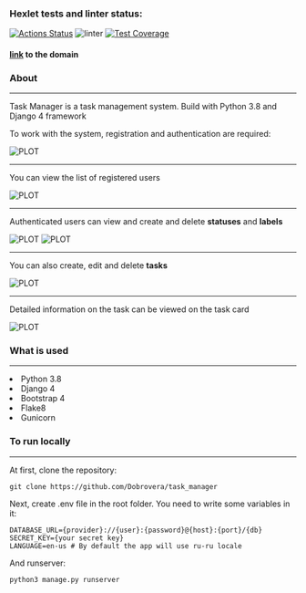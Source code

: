 ### Hexlet tests and linter status:
[![Actions Status](https://github.com/Dobrovera/python-project-52/workflows/hexlet-check/badge.svg)](https://github.com/Dobrovera/python-project-52/actions) ![linter](https://github.com/Dobrovera/python-project-52/actions/workflows/linter.yml/badge.svg) [![Test Coverage](https://api.codeclimate.com/v1/badges/3fba32cc4dba279b495b/test_coverage)](https://codeclimate.com/github/Dobrovera/python-project-52/test_coverage)

#### [link](https://python-project-52-production-8542.up.railway.app/) to the domain


### About
<hr>
Task Manager is a task management system. Build with Python 3.8 and Django 4 framework

To work with the system, registration and authentication are required:

![PLOT](images/Reg_form.png)

---

You can view the list of registered users

![PLOT](images/Users.png)

---

Authenticated users can view and create and delete **statuses** and **labels**

![PLOT](images/Statuses.png)
![PLOT](images/Labels.png)

---

You can also create, edit and delete **tasks**

![PLOT](images/Tasks.png)

---

Detailed information on the task can be viewed on the task card

![PLOT](images/Task_card.png)


### What is used
<hr>
<li>Python 3.8</li>
<li>Django 4</li>
<li>Bootstrap 4</li>
<li>Flake8</li>
<li>Gunicorn</li>


### To run locally
<hr>

At first, clone the repository:

```
git clone https://github.com/Dobrovera/task_manager
```

Next, create .env file in the root folder. You need to write some variables in it:

```
DATABASE_URL={provider}://{user}:{password}@{host}:{port}/{db}
SECRET_KEY={your secret key}
LANGUAGE=en-us # By default the app will use ru-ru locale
```

And runserver:

```
python3 manage.py runserver
```
